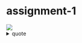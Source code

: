# assignment-1

<picture>
 <img src="https://i.imgflip.com/4hzna9.jpg">
</picture>

<details>
<summary>quote</summary>
---
wassup
